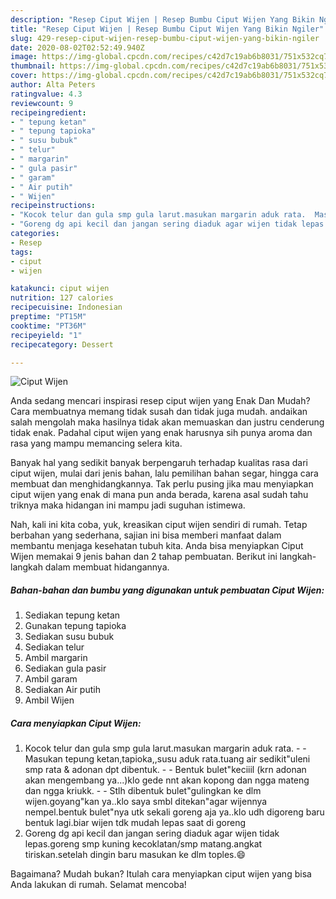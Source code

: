 ```yaml
---
description: "Resep Ciput Wijen | Resep Bumbu Ciput Wijen Yang Bikin Ngiler"
title: "Resep Ciput Wijen | Resep Bumbu Ciput Wijen Yang Bikin Ngiler"
slug: 429-resep-ciput-wijen-resep-bumbu-ciput-wijen-yang-bikin-ngiler
date: 2020-08-02T02:52:49.940Z
image: https://img-global.cpcdn.com/recipes/c42d7c19ab6b8031/751x532cq70/ciput-wijen-foto-resep-utama.jpg
thumbnail: https://img-global.cpcdn.com/recipes/c42d7c19ab6b8031/751x532cq70/ciput-wijen-foto-resep-utama.jpg
cover: https://img-global.cpcdn.com/recipes/c42d7c19ab6b8031/751x532cq70/ciput-wijen-foto-resep-utama.jpg
author: Alta Peters
ratingvalue: 4.3
reviewcount: 9
recipeingredient:
- " tepung ketan"
- " tepung tapioka"
- " susu bubuk"
- " telur"
- " margarin"
- " gula pasir"
- " garam"
- " Air putih"
- " Wijen"
recipeinstructions:
- "Kocok telur dan gula smp gula larut.masukan margarin aduk rata.  Masukan tepung ketan,tapioka,,susu aduk rata.tuang air sedikit&#34;uleni smp rata &amp; adonan dpt dibentuk.  Bentuk bulet&#34;keciiil (krn adonan akan mengembang ya...)klo gede nnt akan kopong dan ngga mateng dan ngga kriukk.  Stlh dibentuk bulet&#34;gulingkan ke dlm wijen.goyang&#34;kan ya..klo saya smbl ditekan&#34;agar wijennya nempel.bentuk bulet&#34;nya utk sekali goreng aja ya..klo udh digoreng baru bentuk lagi.biar wijen tdk mudah lepas saat di goreng"
- "Goreng dg api kecil dan jangan sering diaduk agar wijen tidak lepas.goreng smp kuning kecoklatan/smp matang.angkat tiriskan.setelah dingin baru masukan ke dlm toples.😄"
categories:
- Resep
tags:
- ciput
- wijen

katakunci: ciput wijen 
nutrition: 127 calories
recipecuisine: Indonesian
preptime: "PT15M"
cooktime: "PT36M"
recipeyield: "1"
recipecategory: Dessert

---
```



![Ciput Wijen](https://img-global.cpcdn.com/recipes/c42d7c19ab6b8031/751x532cq70/ciput-wijen-foto-resep-utama.jpg)

Anda sedang mencari inspirasi resep ciput wijen yang Enak Dan Mudah? Cara membuatnya memang tidak susah dan tidak juga mudah. andaikan salah mengolah maka hasilnya tidak akan memuaskan dan justru cenderung tidak enak. Padahal ciput wijen yang enak harusnya sih punya aroma dan rasa yang mampu memancing selera kita.

Banyak hal yang sedikit banyak berpengaruh terhadap kualitas rasa dari ciput wijen, mulai dari jenis bahan, lalu pemilihan bahan segar, hingga cara membuat dan menghidangkannya. Tak perlu pusing jika mau menyiapkan ciput wijen yang enak di mana pun anda berada, karena asal sudah tahu triknya maka hidangan ini mampu jadi suguhan istimewa.




Nah, kali ini kita coba, yuk, kreasikan ciput wijen sendiri di rumah. Tetap berbahan yang sederhana, sajian ini bisa memberi manfaat dalam membantu menjaga kesehatan tubuh kita. Anda bisa menyiapkan Ciput Wijen memakai 9 jenis bahan dan 2 tahap pembuatan. Berikut ini langkah-langkah dalam membuat hidangannya.

<!--inarticleads1-->

##### Bahan-bahan dan bumbu yang digunakan untuk pembuatan Ciput Wijen:

1. Sediakan  tepung ketan
1. Gunakan  tepung tapioka
1. Sediakan  susu bubuk
1. Sediakan  telur
1. Ambil  margarin
1. Sediakan  gula pasir
1. Ambil  garam
1. Sediakan  Air putih
1. Ambil  Wijen




<!--inarticleads2-->

##### Cara menyiapkan Ciput Wijen:

1. Kocok telur dan gula smp gula larut.masukan margarin aduk rata. -  - Masukan tepung ketan,tapioka,,susu aduk rata.tuang air sedikit&#34;uleni smp rata &amp; adonan dpt dibentuk. -  - Bentuk bulet&#34;keciiil (krn adonan akan mengembang ya...)klo gede nnt akan kopong dan ngga mateng dan ngga kriukk. -  - Stlh dibentuk bulet&#34;gulingkan ke dlm wijen.goyang&#34;kan ya..klo saya smbl ditekan&#34;agar wijennya nempel.bentuk bulet&#34;nya utk sekali goreng aja ya..klo udh digoreng baru bentuk lagi.biar wijen tdk mudah lepas saat di goreng
1. Goreng dg api kecil dan jangan sering diaduk agar wijen tidak lepas.goreng smp kuning kecoklatan/smp matang.angkat tiriskan.setelah dingin baru masukan ke dlm toples.😄




Bagaimana? Mudah bukan? Itulah cara menyiapkan ciput wijen yang bisa Anda lakukan di rumah. Selamat mencoba!
